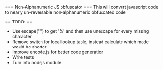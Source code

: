 === Non-Alphanumeric JS obfuscator ===
This will convert javascript code to nearly un-reversable non-alphanumeric obfuscated code

== TODO: ==
* Use escape('"') to get '%' and then use unescape for every missing character
* Remove switch for local lookup table, instead calculate which mode would be shorter
* Improve encode.js for better code generation
* Write tests
* Turn into nodejs module